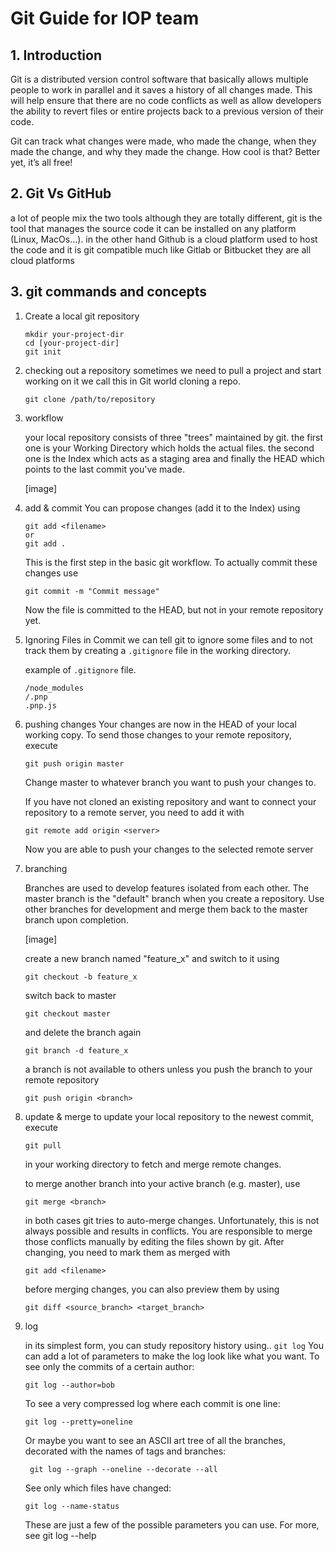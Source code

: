 # Git Guide for IOP team 

## 1. Introduction 

Git is a distributed version control software that basically allows multiple people to work in parallel and it saves a history of all changes made. This will help ensure that there are no code conflicts as well as allow developers the ability to revert files or entire projects back to a previous version of their code.

Git can track what changes were made, who made the change, when they made the change, and why they made the change. How cool is that? Better yet, it’s all free!


## 2. Git Vs GitHub 

a lot of people mix the two tools although they are totally different, git is the tool that manages the source code it can be installed on any platform (Linux, MacOs...).
in the other hand Github is a cloud platform used to host the code and it is git compatible much like Gitlab or Bitbucket they are all cloud platforms 


## 3. git commands and concepts 


1.  Create a local git repository 
    ```
    mkdir your-project-dir
    cd [your-project-dir]
    git init
    ```

2. checking out a repository 
    sometimes we need to pull a project and start working on it we call this in Git world cloning a repo.
    ```
    git clone /path/to/repository
    ``` 
3. workflow 

    your local repository consists of three "trees" maintained by git. the first one is your Working Directory which holds the actual files. the second one is the Index which acts as a staging area and finally the HEAD which points to the last commit you've made.

    [image]

4. add & commit 
    You can propose changes (add it to the Index) using 
    ```
    git add <filename>
    or
    git add .
    ```
    This is the first step in the basic git workflow. To actually commit these changes use
    ```
    git commit -m "Commit message"
    ```

    Now the file is committed to the HEAD, but not in your remote repository yet.

5. Ignoring Files in Commit 
    we can tell git to ignore some files and to not track them by creating a ```.gitignore``` file in the working directory.

    example of ```.gitignore``` file.

    ```
    /node_modules
    /.pnp
    .pnp.js
    ```

6. pushing changes
    Your changes are now in the HEAD of your local working copy. To send those changes to your remote repository, execute
    ```
    git push origin master
    ```
    Change master to whatever branch you want to push your changes to.

    If you have not cloned an existing repository and want to connect your repository to a remote server, you need to add it with
    ```
    git remote add origin <server>
    ```

    Now you are able to push your changes to the selected remote server

7. branching 

    Branches are used to develop features isolated from each other. The master branch is the "default" branch when you create a repository. Use other branches for development and merge them back to the master branch upon completion.    

    [image]

    create a new branch named "feature_x" and switch to it using
    ```
    git checkout -b feature_x
    ```

    switch back to master
    ```
    git checkout master
    ```
    and delete the branch again

    ```
    git branch -d feature_x
    ```

    a branch is not available to others unless you push the branch to your remote repository
    ```
    git push origin <branch>
    ```

6. update & merge
    to update your local repository to the newest commit, execute
    ```
    git pull
    ```
    in your working directory to fetch and merge remote changes.

    to merge another branch into your active branch (e.g. master), use
    ```
    git merge <branch>
    ```
    in both cases git tries to auto-merge changes. Unfortunately, this is not always possible and results in conflicts. You are responsible to merge those conflicts manually by editing the files shown by git. After changing, you need to mark them as merged with
    ```
    git add <filename>
    ```

    before merging changes, you can also preview them by using
    ```
    git diff <source_branch> <target_branch>
    ```

8. log 

    in its simplest form, you can study repository history using.. ``git log`` 
    You can add a lot of parameters to make the log look like what you want. To see only the commits of a certain author:
    ```
    git log --author=bob
    ```
    To see a very compressed log where each commit is one line:
    ```
    git log --pretty=oneline
    ```
    Or maybe you want to see an ASCII art tree of all the branches, decorated with the names of tags and branches:
   ```
    git log --graph --oneline --decorate --all
    ```
    See only which files have changed:
    ```
    git log --name-status
    ```
    These are just a few of the possible parameters you can use. For more, see git log --help


